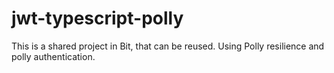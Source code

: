 # jwt-typescript-polly
This is a shared project in Bit, that can be reused. Using Polly resilience and polly authentication.
